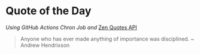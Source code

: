 # Quote of the Day 
*Using GitHub Actions Chron Job and* [Zen Quotes API]( https://zenquotes.io/ )
> Anyone who has ever made anything of importance was disciplined. ~ Andrew Hendrixson
